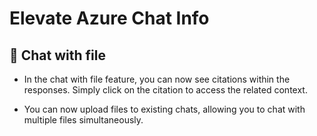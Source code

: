 # Elevate Azure Chat Info


## 📂 Chat with file

- In the chat with file feature, you can now see citations within the responses. Simply click on the citation to access the related context.

- You can now upload files to existing chats, allowing you to chat with multiple files simultaneously.

#
